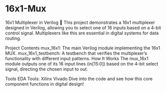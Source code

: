 # 16x1-Mux
16x1 Multiplexer in Verilog 🚀
    This project demonstrates a 16x1 multiplexer designed in Verilog, allowing you to select one of 16 inputs based on a 4-bit control signal. Multiplexers like this are essential in digital systems for     data routing.

Project Contents
    mux_16x1: The main Verilog module implementing the 16x1 MUX.
    mux_16x1_testbench: A testbench that verifies the multiplexer’s functionality with different input patterns.
How It Works
    The mux_16x1 module outputs one of its 16 input lines (in[15:0]) based on the 4-bit select signal, directing the chosen input to out.

Tools
  EDA Tools: Xilinx Vivado 
Dive into the code and see how this core component functions in digital design!









